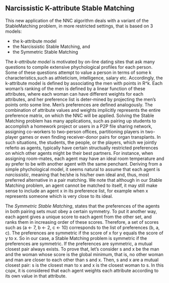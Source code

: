 ## Narcissistic K-attribute Stable Matching

This new application of the NNC algorithm deals with a variant of the StableMatching problem, in more restricted settings, that is based on 3 models:
- the k-attribute model
- the Narcissistic Stable Matching, and
- the Symmetric Stable Matching

The *k-attribute  model* is  motivated  by  on-line  dating  sites  that  ask  many questions to compile extensive phychological profiles for each person.  Some of these questions attempt to value a person in terms of some k characteristics,such as athleticism, intelligence, salary etc.  Accordingly, the k-attribute model is defined by associating the men with points in R^k.  Each woman’s ranking of the men is defined by a linear function of these attributes, where each woman can have different weights for each attributes, and her preference list is deter-mined by projecting the men’s points onto some line.  Men’s preferences are defined analogously.  The combination of attribute values and weights implicitly represents the entire preference matrix, on which the NNC will be applied. Solving  the  Stable  Matching  problem  has  many  applications,  such  as  pairing up students to accomplish a homework project or users in a P2P file sharing network, assigning co-workers to two-person offices, partitioning players in two-player games or even finding receiver-donor pairs for organ transplants.  In such situations, the students, the people, or the players, which we jointly referto as agents, typically have certain structually restricted preferences on which other agents might be their best partners.  For instance, when assigning room-mates, each agent may have an ideal room temperature and ay prefer to be with another agent with the same penchant.  Deriving from a simple phychological model,  it  seems  natural  to  assume  that  each  agent  is *narcissistic*,  meaning that he/she is his/her own ideal and, thus, most preferred alternative in a pair matching.  We note that although in our Stable Matching problem, an agent cannot be matched to itself, it may still make sense to include an agent x in its preference list, for example when x represents someone which is very close to its ideal.

The *Symmetric Stable Matching*, states that the preferences of the agents
in both pairing sets must obey a certain symmetry. To put it another way,
each agent gives a unique score to each agent from the other set, and ranks
them in increasing order of these scores. Therefore, a set of scores such as
(a ← 7, b ← 2, c ← 10) corresponds to the list of preferences (b, a, c). The preferences are symmetric if the score of x for y equals the score of y to x. So in our
case, a Stable Matching problem is symmetric if the preferences are symmetric.
If the preferences are symmetric, a mutual closest pair always exists. To
prove that, let’s consider s and x be the man and the woman whose score is
the global minimum, that is, no other woman and man are closer to each other
than s and x. Then, s and x are a mutual closest pair: s is the closest man to
x and x is the closest woman to s.
In this ςορκ, it is considered that each agent weights each attribute according
to its own value in that attribute.
